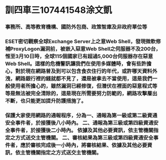 

# 訓四車三107441548涂文凱

### 事務所、高等教育機構、國防外包商、政策智庫及非政府單位等
### ESET密切觀察全球Exchange Server上之意Web Shell，發現微軟修補ProxyLogon漏洞前，被嵌入惡意Web Shell之伺服器不及200台，惟至3月10日時，全球115個國家已有超過5,000台伺服器存在惡意Web Shell。這樣的危機警訊讓我們在使用多媒體時，會有些許擔心，對於現在網路普及到可以包含食衣住行的年代，或許哪天資料外洩，網路銀行裡的錢就都不見了，還是被拿去不當使用，這是我們一般使用者所擔心的，雖然漏洞已經修復，但潛伏在裡面的惡意程式等等是無法被完全清除的，這是現在所需要努力防範的，網路攻擊層出不斷，也只能更加提升防護措施了。

### 保護大家使用網路的通報程序，分為一、通報為第一級或第二級資通安全事件者，於接獲後八小時內。 二、通報為第三級或第四級資通安全事件者，於接獲後二小時內。 依據及其他必要資訊，依主管機關指定之方式送交主管機關。 二、審核結果為第三級或第四級資通安全事件者，應於審核完成後一小時內，將審核結果、依據及其他必要資訊，依主管機關指定之方式送交主管機關。














